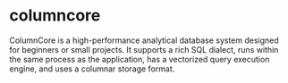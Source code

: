 # columncore
ColumnCore is a high-performance analytical database system designed for beginners or small projects. It supports a rich SQL dialect, runs within the same process as the application, has a vectorized query execution engine, and uses a columnar storage format.
